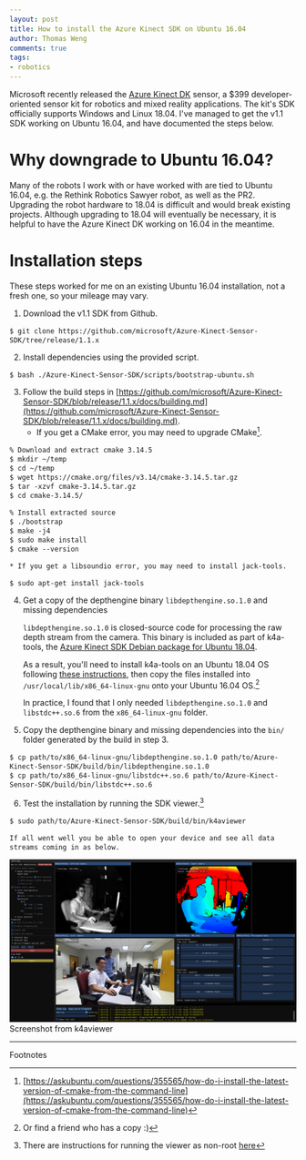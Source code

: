 ```yaml
---
layout: post
title: How to install the Azure Kinect SDK on Ubuntu 16.04
author: Thomas Weng
comments: true
tags:
- robotics
---
```


Microsoft recently released the [Azure Kinect DK](https://azure.microsoft.com/en-us/services/kinect-dk/) sensor, a $399 developer-oriented sensor kit for robotics and mixed reality applications. 
The kit's SDK officially supports Windows and Linux 18.04.
I've managed to get the v1.1 SDK working on Ubuntu 16.04, and have documented the steps below. 

# Why downgrade to Ubuntu 16.04? 

Many of the robots I work with or have worked with are tied to Ubuntu 16.04, e.g. the Rethink Robotics Sawyer robot, as well as the PR2.
Upgrading the robot hardware to 18.04 is difficult and would break existing projects.
Although upgrading to 18.04 will eventually be necessary, it is helpful to have the Azure Kinect DK working on 16.04 in the meantime.

# Installation steps
These steps worked for me on an existing Ubuntu 16.04 installation, not a fresh one, so your mileage may vary.

1. Download the v1.1 SDK from Github.
```console 
$ git clone https://github.com/microsoft/Azure-Kinect-Sensor-SDK/tree/release/1.1.x
```
2. Install dependencies using the provided script.
```console
$ bash ./Azure-Kinect-Sensor-SDK/scripts/bootstrap-ubuntu.sh
```
3. Follow the build steps in [https://github.com/microsoft/Azure-Kinect-Sensor-SDK/blob/release/1.1.x/docs/building.md](https://github.com/microsoft/Azure-Kinect-Sensor-SDK/blob/release/1.1.x/docs/building.md).
    * If you get a CMake error, you may need to upgrade CMake[^1].
```console
% Download and extract cmake 3.14.5
$ mkdir ~/temp
$ cd ~/temp
$ wget https://cmake.org/files/v3.14/cmake-3.14.5.tar.gz
$ tar -xzvf cmake-3.14.5.tar.gz
$ cd cmake-3.14.5/
```
```console
% Install extracted source
$ ./bootstrap
$ make -j4
$ sudo make install
$ cmake --version
```
    * If you get a libsoundio error, you may need to install jack-tools.
```console
$ sudo apt-get install jack-tools
```
4. Get a copy of the depthengine binary `libdepthengine.so.1.0` and missing dependencies

    `libdepthengine.so.1.0` is closed-source code for processing the raw depth stream from the camera.
    This binary is included as part of k4a-tools, the [Azure Kinect SDK Debian package for Ubuntu 18.04](https://docs.microsoft.com/en-us/azure/Kinect-dk/sensor-sdk-download#linux-installation-instructions). 

    As a result, you'll need to install k4a-tools on an Ubuntu 18.04 OS following [these instructions](https://docs.microsoft.com/en-us/azure/Kinect-dk/sensor-sdk-download#linux-installation-instructions), then copy the files installed into `/usr/local/lib/x86_64-linux-gnu` onto your Ubuntu 16.04 OS.[^2]

    In practice, I found that I only needed `libdepthengine.so.1.0` and `libstdc++.so.6` from the `x86_64-linux-gnu` folder.

5. Copy the depthengine binary and missing dependencies into the `bin/` folder generated by the build in step 3.
```console
$ cp path/to/x86_64-linux-gnu/libdepthengine.so.1.0 path/to/Azure-Kinect-Sensor-SDK/build/bin/libdepthengine.so.1.0
$ cp path/to/x86_64-linux-gnu/libstdc++.so.6 path/to/Azure-Kinect-Sensor-SDK/build/bin/libstdc++.so.6
```
6. Test the installation by running the SDK viewer.[^3]
```console
$ sudo path/to/Azure-Kinect-Sensor-SDK/build/bin/k4aviewer
```

    If all went well you be able to open your device and see all data streams coming in as below.

<div class="cntr">
  <img src="../assets/19-07-19_1.png" />
  <div class="caption">
    Screenshot from k4aviewer
  </div>
</div>

---
Footnotes

[^1]: [https://askubuntu.com/questions/355565/how-do-i-install-the-latest-version-of-cmake-from-the-command-line](https://askubuntu.com/questions/355565/how-do-i-install-the-latest-version-of-cmake-from-the-command-line)
[^2]: Or find a friend who has a copy :)
[^3]: There are instructions for running the viewer as non-root [here](https://github.com/microsoft/Azure-Kinect-Sensor-SDK/blob/develop/docs/usage.md#linux-device-setup)